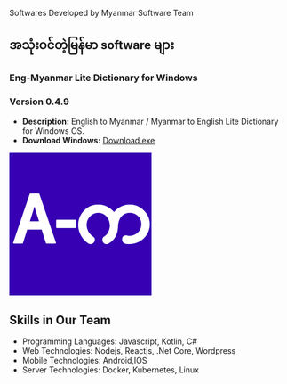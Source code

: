 Softwares Developed by Myanmar Software Team

အသုံးဝင်တဲ့မြန်မာ software များ
---

### Eng-Myanmar Lite Dictionary for Windows
### Version 0.4.9

- **Description:** English to Myanmar / Myanmar to English Lite Dictionary for Windows OS.
- **Download Windows:** [Download exe](https://github.com/yannainglynn/yannainglynn.github.io/raw/main/Eng-Myanmar%20Lite%20Dictionary%20Setup%200.4.9.exe)

![Software Icon](engmyanmarlitedictionary.png)


## Skills in Our Team

- Programming Languages: Javascript, Kotlin, C#
- Web Technologies: Nodejs, Reactjs, .Net Core, Wordpress
- Mobile Technologies: Android,IOS
- Server Technologies: Docker, Kubernetes, Linux


